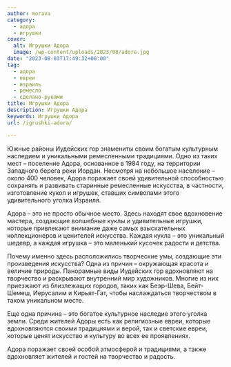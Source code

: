 ```yaml
---
author: morava
category:
  - адора
  - игрушки
cover:
  alt: Игрушки Адора
  image: /wp-content/uploads/2023/08/adore.jpg
date: "2023-08-03T17:49:32+00:00"
tag:
  - адора
  - евреи
  - израиль
  - ремесло
  - сделано-руками
title: Игрушки Адора
description: Игрушки Адора
keywords: Игрушки Адора
url: /igrushki-adora/

---
```

Южные районы Иудейских гор знамениты своим богатым культурным наследием и уникальными ремесленными традициями. Одно из таких мест – поселение Адора, основанное в 1984 году, на территории Западного берега реки Иордан. Несмотря на небольшое население – около 400 человек, Адора поражает своей удивительной способностью сохранять и развивать старинные ремесленные искусства, в частности, изготовление кукол и игрушек, ставших символами этого удивительного уголка Израиля.

Адора – это не просто обычное место. Здесь находят свое вдохновение мастера, создающие волшебные куклы и удивительные игрушки, которые привлекают внимание даже самых взыскательных коллекционеров и ценителей искусства. Каждая кукла – это уникальный шедевр, а каждая игрушка – это маленький кусочек радости и детства.

Почему именно здесь расположились творческие умы, создающие эти произведения искусства? Одна из причин – окружающая красота и величие природы. Панорамные виды Иудейских гор вдохновляют на творчество и раскрывают внутренний мир художников. Многие из них приезжают из близлежащих городов, таких как Беэр-Шева, Бейт-Шемеш, Иерусалим и Кирьят-Гат, чтобы наслаждаться творчеством в таком уникальном месте.

Еще одна причина – это богатое культурное наследие этого уголка земли. Среди жителей Адоры есть как религиозные евреи, которые вдохновляются своими традициями и верой, так и светские евреи, которые ценят искусство и культуру во всех ее проявлениях.

Адора поражает своей особой атмосферой и традициями, а также вдохновляет жителей и гостей на творчество и радость.
